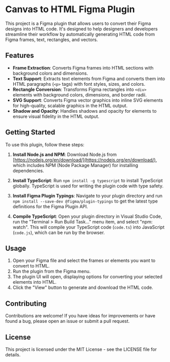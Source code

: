 # Canvas to HTML Figma Plugin

This project is a Figma plugin that allows users to convert their Figma designs into HTML code. It's designed to help designers and developers streamline their workflow by automatically generating HTML code from Figma frames, text, rectangles, and vectors.

## Features

- **Frame Extraction**: Converts Figma frames into HTML sections with background colors and dimensions.
- **Text Support**: Extracts text elements from Figma and converts them into HTML paragraphs (`<p>` tags) with font styles, sizes, and colors.
- **Rectangle Conversion**: Transforms Figma rectangles into `<div>` elements with background colors, dimensions, and border radii.
- **SVG Support**: Converts Figma vector graphics into inline SVG elements for high-quality, scalable graphics in the HTML output.
- **Shadow and Opacity**: Handles shadows and opacity for elements to ensure visual fidelity in the HTML output.

## Getting Started

To use this plugin, follow these steps:

1. **Install Node.js and NPM**: Download Node.js from [https://nodejs.org/en/download/](https://nodejs.org/en/download/), which includes NPM (Node Package Manager) for installing dependencies.

2. **Install TypeScript**: Run `npm install -g typescript` to install TypeScript globally. TypeScript is used for writing the plugin code with type safety.

3. **Install Figma Plugin Typings**: Navigate to your plugin directory and run `npm install --save-dev @figma/plugin-typings` to get the latest type definitions for the Figma Plugin API.

4. **Compile TypeScript**: Open your plugin directory in Visual Studio Code, run the "Terminal > Run Build Task..." menu item, and select "npm: watch". This will compile your TypeScript code (`code.ts`) into JavaScript (`code.js`), which can be run by the browser.

## Usage

1. Open your Figma file and select the frames or elements you want to convert to HTML.
2. Run the plugin from the Figma menu.
3. The plugin UI will open, displaying options for converting your selected elements into HTML.
4. Click the "View" button to generate and download the HTML code.

## Contributing

Contributions are welcome! If you have ideas for improvements or have found a bug, please open an issue or submit a pull request.

## License

This project is licensed under the MIT License - see the LICENSE file for details.
